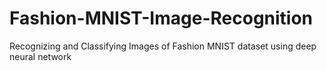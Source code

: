 # Fashion-MNIST-Image-Recognition
Recognizing and Classifying Images of Fashion MNIST dataset using deep neural network
